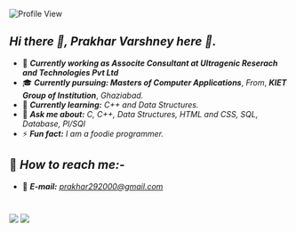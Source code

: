 ![Profile View](https://gpvc.arturio.dev/prakhar-varshney) 


## *Hi there 👋, Prakhar Varshney here :boy:.*
- 💼 ***Currently working as Associte Consultant at Ultragenic Reserach and Technologies Pvt Ltd***
- :mortar_board: ***Currently pursuing: Masters of Computer Applications***, *From*, ***KIET Group of Institution***, *Ghaziabad.*
- 🌱 ***Currently learning:*** *C++ and Data Structures.*
- 💬 ***Ask me about:*** *C, C++, Data Structures, HTML and CSS, SQL, Database, Pl/SQl*
- ⚡ ***Fun fact:*** *I am a foodie programmer.* 


## :satellite: *How to reach me:-*
- :e-mail: ***E-mail:*** *prakhar292000@gmail.com*

#


<img align ="center" src ="https://github-readme-stats.vercel.app/api?username=prakhar290&theme=blue-green&show_icons=true" />


<img align ="center" src="https://github-readme-streak-stats.herokuapp.com/?user=prakhar290" />

#



